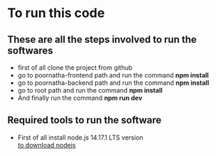 # To run this code
## These are all the steps involved to run the softwares
<ul>
<li>first of all clone the project from github</li>
<li>go to poornatha-frontend path and run the command <strong>npm install</strong></li>
<li>go to poornatha-backend path and run the command <strong>npm install</strong></li>
<li>go to root path and run the command <strong>npm install</strong></li>
<li>And finally run the command <strong>npm run dev</strong></li>
</ul>

## Required tools to run the software
<ul>
<li>First of all install node.js 14.17.1 LTS version</li>
<a href="https://nodejs.org/en/">to download nodejs</a>
</ul>

